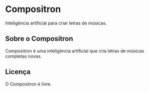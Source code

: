 # Compositron
Inteligência artificial para criar letras de músicas.

## Sobre o Compositron
Compositron é uma inteligência artificial que cria letras de músicas completas novas.

## Licença
O Compositron é livre.
